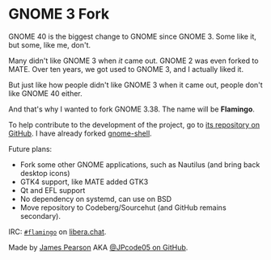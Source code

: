# GNOME 3 Fork

GNOME 40 is the biggest change to GNOME since GNOME 3. Some like it, but some, like me, don't.

Many didn't like GNOME 3 when _it_ came out. GNOME 2 was even forked to MATE.
Over ten years, we got used to GNOME 3, and I actually liked it.

But just like how people didn't like GNOME 3 when it came out, people don't like GNOME 40 either.

And that's why I wanted to fork GNOME 3.38. The name will be **Flamingo**.

To help contribute to the development of the project, go to [its repository on GitHub](https://github.com/JPcode05/gnome-3-fork).
I have already forked [gnome-shell](https://github.com/JPcode05/flamingo-shell).

Future plans:
* Fork some other GNOME applications, such as Nautilus (and bring back desktop icons)
* GTK4 support, like MATE added GTK3
* Qt and EFL support
* No dependency on systemd, can use on BSD
* Move repository to Codeberg/Sourcehut (and GitHub remains secondary).

IRC: [`#flamingo`](https://web.libera.chat/gamja/?channels=#flamingo) on [libera.chat](https://libera.chat/).

Made by [James Pearson](https://jamespearson.xyz/) AKA [@JPcode05 on GitHub](https://github.com/JPcode05).
